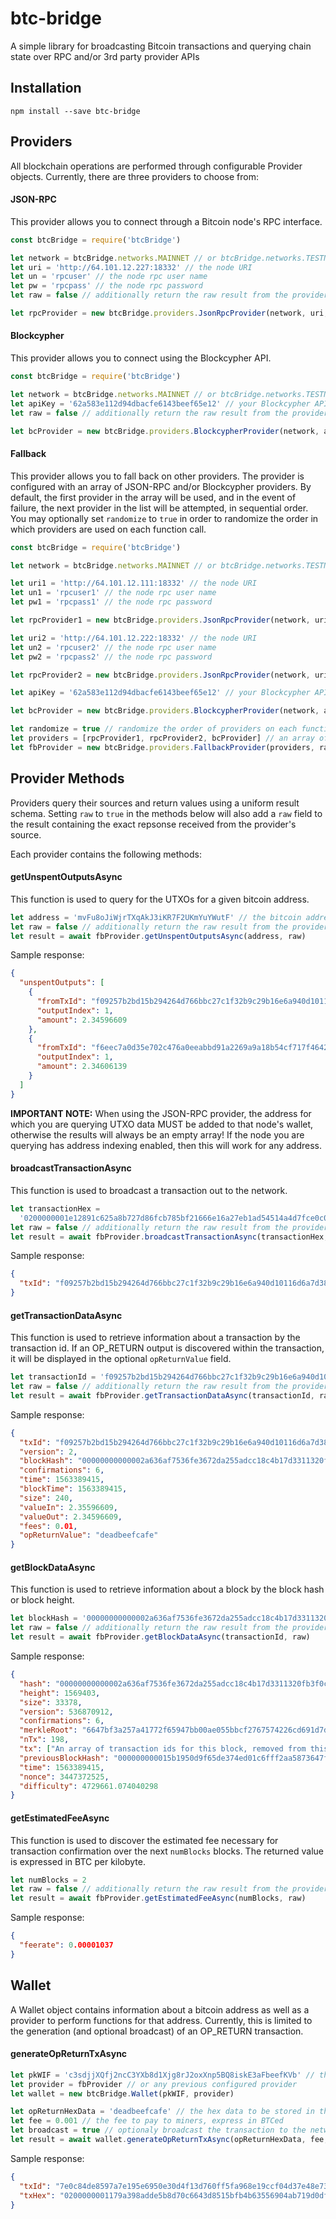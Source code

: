 # btc-bridge

A simple library for broadcasting Bitcoin transactions and querying chain state over RPC and/or 3rd party provider APIs

## Installation

`npm install --save btc-bridge`

## Providers

All blockchain operations are performed through configurable Provider objects. Currently, there are three providers to choose from:

#### JSON-RPC

This provider allows you to connect through a Bitcoin node's RPC interface.

```javascript
const btcBridge = require('btcBridge')

let network = btcBridge.networks.MAINNET // or btcBridge.networks.TESTNET
let uri = 'http://64.101.12.227:18332' // the node URI
let un = 'rpcuser' // the node rpc user name
let pw = 'rpcpass' // the node rpc password
let raw = false // additionally return the raw result from the provider (default: false)

let rpcProvider = new btcBridge.providers.JsonRpcProvider(network, uri, un, pw, raw)
```

#### Blockcypher

This provider allows you to connect using the Blockcypher API.

```javascript
const btcBridge = require('btcBridge')

let network = btcBridge.networks.MAINNET // or btcBridge.networks.TESTNET
let apiKey = '62a583e112d94dbacfe6143beef65e12' // your Blockcypher API key
let raw = false // additionally return the raw result from the provider (default: false)

let bcProvider = new btcBridge.providers.BlockcypherProvider(network, apiKey, raw)
```

#### Fallback

This provider allows you to fall back on other providers. The provider is configured with an array of JSON-RPC and/or Blockcypher providers. By default, the first provider in the array will be used, and in the event of failure, the next provider in the list will be attempted, in sequential order. You may optionally set `randomize` to `true` in order to randomize the order in which providers are used on each function call.

```javascript
const btcBridge = require('btcBridge')

let network = btcBridge.networks.MAINNET // or btcBridge.networks.TESTNET

let uri1 = 'http://64.101.12.111:18332' // the node URI
let un1 = 'rpcuser1' // the node rpc user name
let pw1 = 'rpcpass1' // the node rpc password

let rpcProvider1 = new btcBridge.providers.JsonRpcProvider(network, uri1, un1, pw1)

let uri2 = 'http://64.101.12.222:18332' // the node URI
let un2 = 'rpcuser2' // the node rpc user name
let pw2 = 'rpcpass2' // the node rpc password

let rpcProvider2 = new btcBridge.providers.JsonRpcProvider(network, uri2, un2, pw2)

let apiKey = '62a583e112d94dbacfe6143beef65e12' // your Blockcypher API key

let bcProvider = new btcBridge.providers.BlockcypherProvider(network, apiKey)

let randomize = true // randomize the order of providers on each function call (default: false)
let providers = [rpcProvider1, rpcProvider2, bcProvider] // an array of already configured providers
let fbProvider = new btcBridge.providers.FallbackProvider(providers, randomize)
```

## Provider Methods

Providers query their sources and return values using a uniform result schema. Setting `raw` to `true` in the methods below will also add a `raw` field to the result containing the exact repsonse received from the provider's source.

Each provider contains the following methods:

#### getUnspentOutputsAsync

This function is used to query for the UTXOs for a given bitcoin address.

```javascript
let address = 'mvFu8oJiWjrTXqAkJ3iKR7F2UKmYuYWutF' // the bitcoin address to query
let raw = false // additionally return the raw result from the provider (default: false)
let result = await fbProvider.getUnspentOutputsAsync(address, raw)
```

Sample response:

```json
{
  "unspentOutputs": [
    {
      "fromTxId": "f09257b2bd15b294264d766bbc27c1f32b9c29b16e6a940d10116d6a7d389ba9",
      "outputIndex": 1,
      "amount": 2.34596609
    },
    {
      "fromTxId": "f6eec7a0d35e702c476a0eeabbd91a2269a9a18b54cf717f46422ecf2365b7c5",
      "outputIndex": 1,
      "amount": 2.34606139
    }
  ]
}
```

**IMPORTANT NOTE:** When using the JSON-RPC provider, the address for which you are querying UTXO data MUST be added to that node's wallet, otherwise the results will always be an empty array! If the node you are querying has address indexing enabled, then this will work for any address.

#### broadcastTransactionAsync

This function is used to broadcast a transaction out to the network.

```javascript
let transactionHex =
  '0200000001e12891c625a8b727d86fcb785bf21666e16a27eb1ad54514a4d7fce0c018261e010000008a4730440220403386749a676873f658ffed210024595a28ea351ac281f5fc8d8e86f6934e4402207fe8e320c192d81339f82fb81813bd3616ca9acd5c09eb2535b1a469b69407dd014104ca65bc9fd7b1748b989dd86cc393b846ba89db71fc027b2db0dc5c3c3358a768b1431573e38526e3b969aac044b82c2908e01a006cb401cc73495c09af81da2effffffff020000000000000000086a06deadbeefcafec4ea0a0e000000001976a914a1b10285fa95a92cf4027112149de550d4c23ada88ac00000000' // the transaction body
let raw = false // additionally return the raw result from the provider (default: false)
let result = await fbProvider.broadcastTransactionAsync(transactionHex, raw)
```

Sample response:

```json
{
  "txId": "f09257b2bd15b294264d766bbc27c1f32b9c29b16e6a940d10116d6a7d389ba9"
}
```

#### getTransactionDataAsync

This function is used to retrieve information about a transaction by the transaction id. If an OP_RETURN output is discovered within the transaction, it will be displayed in the optional `opReturnValue` field.

```javascript
let transactionId = 'f09257b2bd15b294264d766bbc27c1f32b9c29b16e6a940d10116d6a7d389ba9' // the transaction id
let raw = false // additionally return the raw result from the provider (default: false)
let result = await fbProvider.getTransactionDataAsync(transactionId, raw)
```

Sample response:

```json
{
  "txId": "f09257b2bd15b294264d766bbc27c1f32b9c29b16e6a940d10116d6a7d389ba9",
  "version": 2,
  "blockHash": "00000000000002a636af7536fe3672da255adcc18c4b17d3311320fb3f0cf4b4",
  "confirmations": 6,
  "time": 1563389415,
  "blockTime": 1563389415,
  "size": 240,
  "valueIn": 2.35596609,
  "valueOut": 2.34596609,
  "fees": 0.01,
  "opReturnValue": "deadbeefcafe"
}
```

#### getBlockDataAsync

This function is used to retrieve information about a block by the block hash or block height.

```javascript
let blockHash = '00000000000002a636af7536fe3672da255adcc18c4b17d3311320fb3f0cf4b4' // the block hash
let raw = false // additionally return the raw result from the provider (default: false)
let result = await fbProvider.getBlockDataAsync(transactionId, raw)
```

Sample response:

```json
{
  "hash": "00000000000002a636af7536fe3672da255adcc18c4b17d3311320fb3f0cf4b4",
  "height": 1569403,
  "size": 33378,
  "version": 536870912,
  "confirmations": 6,
  "merkleRoot": "6647bf3a257a41772f65947bb00ae055bbcf2767574226cd691d7d570cf58b2a",
  "nTx": 198,
  "tx": ["An array of transaction ids for this block, removed from this sample response"],
  "previousBlockHash": "000000000015b1950d9f65de374ed01c6fff2aa5873647f79e0e7a5db2d3659f",
  "time": 1563389415,
  "nonce": 3447372525,
  "difficulty": 4729661.074040298
}
```

#### getEstimatedFeeAsync

This function is used to discover the estimated fee necessary for transaction confirmation over the next `numBlocks` blocks.
The returned value is expressed in BTC per kilobyte.

```javascript
let numBlocks = 2
let raw = false // additionally return the raw result from the provider (default: false)
let result = await fbProvider.getEstimatedFeeAsync(numBlocks, raw)
```

Sample response:

```json
{
  "feerate": 0.00001037
}
```

## Wallet

A Wallet object contains information about a bitcoin address as well as a provider to perform functions for that address. Currently, this is limited to the generation (and optional broadcast) of an OP_RETURN transaction.

#### generateOpReturnTxAsync

```javascript
let pkWIF = 'c3sdjjXQfj2ncC3YXb8d1Xjg8rJ2oxXnp5BQ8iskE3aFbeefKVb' // the private key in WIF format for the address
let provider = fbProvider // or any previous configured provider
let wallet = new btcBridge.Wallet(pkWIF, provider)

let opReturnHexData = 'deadbeefcafe' // the hex data to be stored in the OP_RETURN output
let fee = 0.001 // the fee to pay to miners, express in BTCed
let broadcast = true // optionaly broadcast the transaction to the network (default: false)
let result = await wallet.generateOpReturnTxAsync(opReturnHexData, fee, broadcast)
```

Sample response:

```json
{
  "txId": "7e0c84de8597a7e195e6950e30d4f13d760ff5fa968e19ccf04d37e48e73ffb8",
  "txHex": "0200000001179a398adde5b8d70c6643d8515bfb4b63556904ab719d0df3c60a218a0ba0bc010000008b483045022100b06a40017e1dce8d03259cdcf1cc4953d7adcf1b4bdf3f80b57250fe5bbf9bca02207b0063ce93f1c3b95d8fb12db8e54e05652612b661425198bfb83a1ed9888374014104ca65bc9fd7b1748b989dd86cc393b846ba89db71fc027b2db0dc5c3c3358a768b1431573e38526e3b969aac044b82c2908e01a006cb401cc73495c09af81da2effffffff020000000000000000086a06deadbeefcafe2464090e000000001976a914a1b10285fa95a92cf4027112149de550d4c23ada88ac00000000"
}
```
